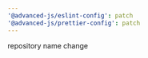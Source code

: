 ```yaml
---
'@advanced-js/eslint-config': patch
'@advanced-js/prettier-config': patch
---
```


repository name change
